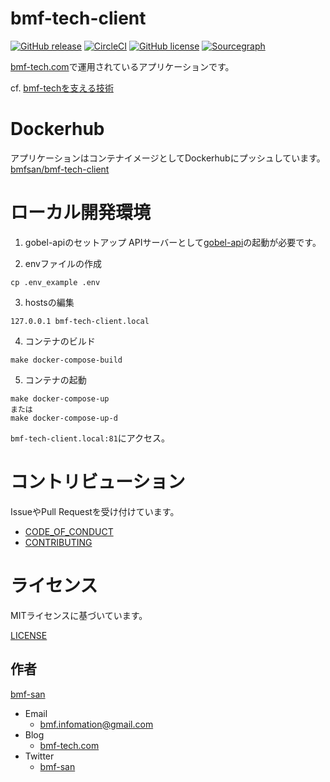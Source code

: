 # bmf-tech-client
[![GitHub release](https://img.shields.io/github/release/bmf-san/bmf-tech-client.svg)](https://github.com/bmf-san/bmf-tech-client/releases)
[![CircleCI](https://circleci.com/gh/bmf-san/bmf-tech-client/tree/master.svg?style=svg)](https://circleci.com/gh/bmf-san/bmf-tech-client/tree/master)
[![GitHub license](https://img.shields.io/github/license/bmf-san/bmf-tech-client)](https://github.com/bmf-san/bmf-tech-client/blob/master/LICENSE)
[![Sourcegraph](https://sourcegraph.com/github.com/bmf-san/bmf-tech-client/-/badge.svg)](https://sourcegraph.com/github.com/bmf-san/bmf-tech-client?badge)

[bmf-tech.com](https://bmf-tech.com/)で運用されているアプリケーションです。

cf. [bmf-techを支える技術](https://bmf-tech.com/posts/bmf-tech%E3%82%92%E6%94%AF%E3%81%88%E3%82%8B%E6%8A%80%E8%A1%93)

# Dockerhub
アプリケーションはコンテナイメージとしてDockerhubにプッシュしています。
[bmfsan/bmf-tech-client](https://hub.docker.com/r/bmfsan/bmf-tech-client)

# ローカル開発環境
1. gobel-apiのセットアップ
APIサーバーとして[gobel-api](https://github.com/bmf-san/gobel-api)の起動が必要です。

2. envファイルの作成
```
cp .env_example .env
```

3. hostsの編集
```
127.0.0.1 bmf-tech-client.local
```

4. コンテナのビルド
```
make docker-compose-build
```

5. コンテナの起動
```
make docker-compose-up
または
make docker-compose-up-d
```

`bmf-tech-client.local:81`にアクセス。

# コントリビューション
IssueやPull Requestを受け付けています。

- [CODE_OF_CONDUCT](https://github.com/bmf-san/bmf-tech-client/blob/master/.github/CODE_OF_CONDUCT.md)
- [CONTRIBUTING](https://github.com/bmf-san/bmf-tech-client/blob/master/.github/CONTRIBUTING.md)

# ライセンス
MITライセンスに基づいています。

[LICENSE](https://github.com/bmf-san/bmf-tech-client/blob/master/LICENSE)

## 作者
[bmf-san](https://github.com/bmf-san)

- Email
  - bmf.infomation@gmail.com
- Blog
  - [bmf-tech.com](http://bmf-tech.com)
- Twitter
  - [bmf-san](https://twitter.com/bmf-san)
